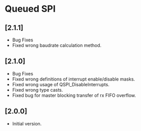 # Queued SPI

## [2.1.1]

- Bug Fixes
- Fixed wrong baudrate calculation method.

## [2.1.0]

- Bug Fixes
- Fixed wrong definitions of interrupt enable/disable masks.
- Fixed wrong usage of QSPI_DisableInterrupts.
- Fixed wrong type casts.
- Fixed bug for master blocking transfer of rx FIFO overflow.

## [2.0.0]

- Initial version.

